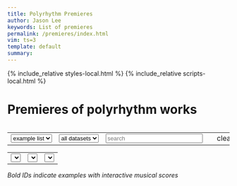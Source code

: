 ```yaml
---
title: Polyrhythm Premieres
author: Jason Lee
keywords: List of premieres
permalink: /premieres/index.html
vim: ts=3
template: default
summary: 
---
```


{% include_relative styles-local.html %}
{% include_relative scripts-local.html %}

# Premieres of polyrhythm works #

<table>
<tr>

<table>
<tr>

<td>
<select onchange="doSearch();" id="table-scope">
	<option value="example">example list</option>
	<option value="work">work list</option>
</select>
</td>

<td>
<select id="dataset" onchange="doSearch();">
	<option value="">all datasets</option>
	<option value="Reserve">Reserve</option>
	<option value="Testing">Testing</option>
	<option value="Both">Both</option>
</select>
</td>

<td>
<input id="search" style="width:220px;"  placeholder="search" value="" autocomplete="off">
</td>


<td>
<span id="search-count"></span>
</td>

<td>
<span onclick="clearSearchFields()" class="clear-button">clear</span>
</td>

</tr>
</table>
</tr>

<tr>

<table style="margin-top:10px;" >
<tr>

<td>
<select id="composer" onchange="doSearch();">
</select>
</td>

<td>
<select id="genre" onchange="doSearch();">
</select>
</td>

<td>
<select id="country" onchange="doSearch();">
</select>
</td>

</tr>
</table>

<i>Bold IDs indicate examples with interactive musical scores</i>

<div style="margin-bottom:50px; margin-top:20px;" id="list"></div>



